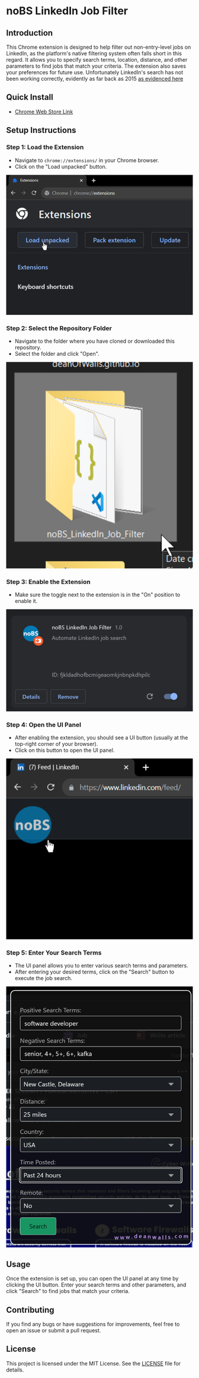 # noBS LinkedIn Job Filter

## Introduction

This Chrome extension is designed to help filter out non-entry-level jobs on LinkedIn, as the platform's native filtering system often falls short in this regard. It allows you to specify search terms, location, distance, and other parameters to find jobs that match your criteria. The extension also saves your preferences for future use. Unfortunately LinkedIn's search has not been working correctly, evidently as far back as 2015 [as evidenced here](https://www.linkedin.com/pulse/why-doesnt-linkedin-fix-search-issues-barbara-preston-phd/?trackingId=HaH4PJ1FRoSyrB%2BLJGA2Ww%3D%3D) 

## Quick Install

- [Chrome Web Store Link](https://chrome.google.com/webstore/detail/nobs-linkedin-job-filter/comlhlhadkibegigjnfebklaalpbphni?hl=en&authuser=2)

## Setup Instructions

### Step 1: Load the Extension

- Navigate to `chrome://extensions/` in your Chrome browser.
- Click on the "Load unpacked" button.

![Step 1](./step1.png)

### Step 2: Select the Repository Folder

- Navigate to the folder where you have cloned or downloaded this repository.
- Select the folder and click "Open".

![Step 2](./step2.png)

### Step 3: Enable the Extension

- Make sure the toggle next to the extension is in the "On" position to enable it.

![Step 3](./step3.png)

### Step 4: Open the UI Panel

- After enabling the extension, you should see a UI button (usually at the top-right corner of your browser).
- Click on this button to open the UI panel.

![Step 4](./step4.png)

### Step 5: Enter Your Search Terms

- The UI panel allows you to enter various search terms and parameters.
- After entering your desired terms, click on the "Search" button to execute the job search.

![Step 5](./step5.png)

## Usage

Once the extension is set up, you can open the UI panel at any time by clicking the UI button. Enter your search terms and other parameters, and click "Search" to find jobs that match your criteria.

## Contributing

If you find any bugs or have suggestions for improvements, feel free to open an issue or submit a pull request.

## License

This project is licensed under the MIT License. See the [LICENSE](LICENSE) file for details.
